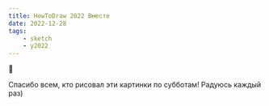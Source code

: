 ```yaml
---
title: HowToDraw 2022 Вместе
date: 2022-12-28
tags:
    - sketch
    - y2022
---
```


🌲

Спасибо всем, кто рисовал эти картинки по субботам! Радуюсь каждый раз)
